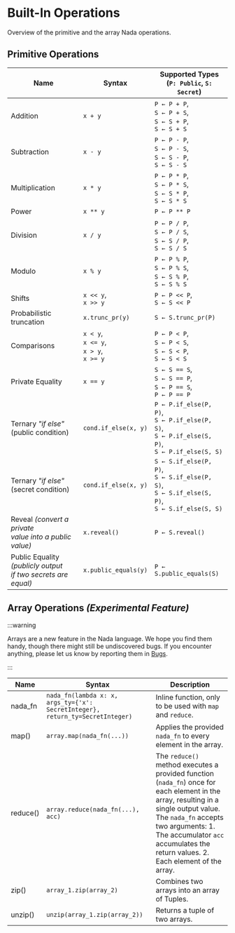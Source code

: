 # Built-In Operations

Overview of the primitive and the array Nada operations.

## Primitive Operations

| Name                                                              | Syntax                                              | Supported Types<br/> (`P: Public`, `S: Secret`)                                                           |
| ----------------------------------------------------------------- | --------------------------------------------------- | --------------------------------------------------------------------------------------------------------- |
| Addition                                                          | `x + y`                                             | `P ← P + P`,<br/> `S ← P + S`,<br/> `S ← S + P`,<br/> `S ← S + S`                                         |
| Subtraction                                                       | `x - y`                                             | `P ← P - P`,<br/> `S ← P - S`,<br/> `S ← S - P`,<br/> `S ← S - S`                                         |
| Multiplication                                                    | `x * y`                                             | `P ← P * P`,<br/> `S ← P * S`,<br/> `S ← S * P`,<br/> `S ← S * S`                                         |
| Power                                                             | `x ** y`                                            | `P ← P ** P`                                                                                              |
| Division                                                          | `x / y`                                             | `P ← P / P`,<br/> `S ← P / S`,<br/> `S ← S / P`,<br/> `S ← S / S`                                         |
| Modulo                                                            | `x % y`                                             | `P ← P % P`,<br/> `S ← P % S`,<br/> `S ← S % P`,<br/> `S ← S % S`                                         |
| Shifts                                                            | `x << y`,<br/> `x >> y`                             | `P ← P << P`,<br/> `S ← S << P` |
| Probabilistic truncation                                          | `x.trunc_pr(y)`                                     | `S ← S.trunc_pr(P)` |
| Comparisons                                                       | `x < y`,<br/> `x <= y`,<br/> `x > y`,<br/> `x >= y` | `P ← P < P`,<br/> `S ← P < S`,<br/> `S ← S < P`,<br/> `S ← S < S`                                         |
| Private Equality                                                  | `x == y`                                            | `S ← S == S`,<br/> `S ← S == P`,<br/> `S ← P == S`,<br/> `P ← P == P`                                     |
| Ternary _"if else"_<br/> (public condition)                       | `cond.if_else(x, y)`                                | `P ← P.if_else(P, P)`,<br/> `S ← P.if_else(P, S)`,<br/> `S ← P.if_else(S, P)`,<br/> `S ← P.if_else(S, S)` |
| Ternary _"if else"_<br/> (secret condition)                       | `cond.if_else(x, y)`                                | `S ← S.if_else(P, P)`,<br/> `S ← S.if_else(P, S)`,<br/> `S ← S.if_else(S, P)`,<br/> `S ← S.if_else(S, S)` |
| Reveal _(convert a private<br/> value into a public value)_       | `x.reveal()`                                        | `P ← S.reveal()`                                                                                          |
| Public Equality _(publicly output<br/> if two secrets are equal)_ | `x.public_equals(y)`                                | `P ← S.public_equals(S)`                                                                                  |

## Array Operations _(Experimental Feature)_

:::warning

Arrays are a new feature in the Nada language. We hope you find them handy, though there might still be undiscovered bugs. If you encounter anything, please let us know by reporting them in [Bugs](https://github.com/orgs/NillionNetwork/discussions/categories/bugs).

:::

| Name     | Syntax                                                                        | Description                                                                                                                                                                                                                                                       |
| -------- | ----------------------------------------------------------------------------- | ----------------------------------------------------------------------------------------------------------------------------------------------------------------------------------------------------------------------------------------------------------------- |
| nada_fn  | `nada_fn(lambda x: x, args_ty={'x': SecretInteger}, return_ty=SecretInteger)` | Inline function, only to be used with `map` and `reduce`.                                                                                                                                                                                                         |
| map()    | `array.map(nada_fn(...))`                                                     | Applies the provided `nada_fn` to every element in the array.                                                                                                                                                                                                     |
| reduce() | `array.reduce(nada_fn(...), acc)`                                             | The `reduce()` method executes a provided function (`nada_fn`) once for each element in the array, resulting in a single output value. The `nada_fn` accepts two arguments: 1. The accumulator `acc` accumulates the return values. 2. Each element of the array. |
| zip()    | `array_1.zip(array_2)`                                                        | Combines two arrays into an array of Tuples.                                                                                                                                                                                                                      |
| unzip()  | `unzip(array_1.zip(array_2))`                                                 | Returns a tuple of two arrays.                                                                                                                                                                                                                                    |

